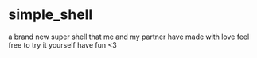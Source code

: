 # simple_shell
a brand new super shell that me and my partner have made with love
feel free to try it yourself
have fun <3
